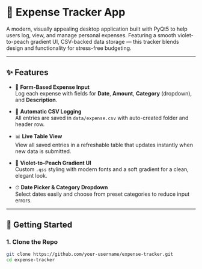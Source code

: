 # 💸 Expense Tracker App

A modern, visually appealing desktop application built with PyQt5 to help users log, view, and manage personal expenses. Featuring a smooth violet-to-peach gradient UI, CSV-backed data storage — this tracker blends design and functionality for stress-free budgeting.

---

## ✨ Features

- 📝 **Form-Based Expense Input**  
  Log each expense with fields for **Date**, **Amount**, **Category** (dropdown), and **Description**.

- 📂 **Automatic CSV Logging**  
  All entries are saved in `data/expense.csv` with auto-created folder and header row.

- 📊 **Live Table View**  
  View all saved entries in a refreshable table that updates instantly when new data is submitted.

- 🎨 **Violet-to-Peach Gradient UI**  
  Custom `.qss` styling with modern fonts and a soft gradient for a clean, elegant look.

- ⏱ **Date Picker & Category Dropdown**  
  Select dates easily and choose from preset categories to reduce input errors.

---

## 🚀 Getting Started

### 1. Clone the Repo

```bash
git clone https://github.com/your-username/expense-tracker.git
cd expense-tracker
